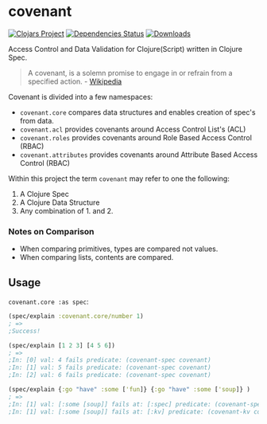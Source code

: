 # covenant #
[![Clojars Project](https://img.shields.io/clojars/v/degree9/covenant.svg)](https://clojars.org/degree9/covenant)
[![Dependencies Status](https://jarkeeper.com/degree9/covenant/status.svg)](https://jarkeeper.com/degree9/covenant)
[![Downloads](https://jarkeeper.com/degree9/covenant/downloads.svg)](https://jarkeeper.com/degree9/covenant)
<!-- [![Medium](https://img.shields.io/badge/medium-read-blue.svg)](https://medium.com/degree9/boot-covenant-e1453826b732) -->

Access Control and Data Validation for Clojure(Script) written in Clojure Spec.

> A covenant, is a solemn promise to engage in or refrain from a specified action. - [Wikipedia](https://en.wikipedia.org/wiki/Covenant_(law))

Covenant is divided into a few namespaces:
- `covenant.core` compares data structures and enables creation of spec's from data.
- `covenant.acl` provides covenants around Access Control List's (ACL)
- `covenant.roles` provides covenants around Role Based Access Control (RBAC)
- `covenant.attributes` provides covenants around Attribute Based Access Control (RBAC)

Within this project the term `covenant` may refer to one the following:

1. A Clojure Spec
2. A Clojure Data Structure
3. Any combination of 1. and 2.

### Notes on Comparison ###
- When comparing primitives, types are compared not values.
- When comparing lists, contents are compared.

## Usage ##

`covenant.core :as spec`:

```clojure
(spec/explain :covenant.core/number 1)
; =>
;Success!

(spec/explain [1 2 3] [4 5 6])
; =>
;In: [0] val: 4 fails predicate: (covenant-spec covenant)
;In: [1] val: 5 fails predicate: (covenant-spec covenant)
;In: [2] val: 6 fails predicate: (covenant-spec covenant)

(spec/explain {:go "have" :some ['fun]} {:go "have" :some ['soup]} )
; =>
;In: [1] val: [:some [soup]] fails at: [:spec] predicate: (covenant-spec covenant)
;In: [1] val: [:some [soup]] fails at: [:kv] predicate: (covenant-kv covenant)
```
